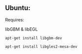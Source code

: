 Ubuntu:
-----

Requires: 

libGBM & libEGL

`apt-get install libgbm-dev`

`apt-get install libgles2-mesa-dev`